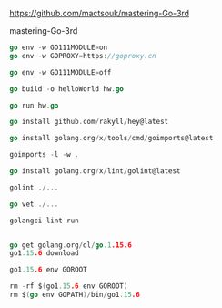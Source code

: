 

https://github.com/mactsouk/mastering-Go-3rd

mastering-Go-3rd


```go
go env -w GO111MODULE=on
go env -w GOPROXY=https://goproxy.cn
```

```go
go env -w GO111MODULE=off
```

```go
go build -o helloWorld hw.go

go run hw.go

go install github.com/rakyll/hey@latest

go install golang.org/x/tools/cmd/goimports@latest

goimports -l -w .

go install golang.org/x/lint/golint@latest

golint ./...

go vet ./...

golangci-lint run


go get golang.org/dl/go.1.15.6
go1.15.6 download

go1.15.6 env GOROOT

rm -rf $(go1.15.6 env GOROOT)
rm $(go env GOPATH)/bin/go1.15.6

```